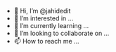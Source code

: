 - 👋 Hi, I’m @jahidedit
- 👀 I’m interested in ...
- 🌱 I’m currently learning ...
- 💞️ I’m looking to collaborate on ...
- 📫 How to reach me ...

<!---
jahidedit/jahidedit is a ✨ special ✨ repository because its `README.md` (this file) appears on your GitHub profile.
You can click the Preview link to take a look at your changes.
--->
